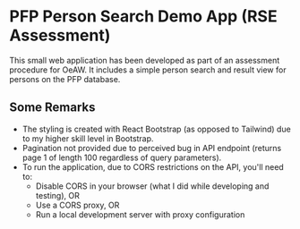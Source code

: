 # PFP Person Search Demo App (RSE Assessment)
This small web application has been developed as part of an assessment procedure for OeAW. It includes a simple person search and result view for persons on the PFP database.

## Some Remarks
- The styling is created with React Bootstrap (as opposed to Tailwind) due to my higher skill level in Bootstrap.
- Pagination not provided due to perceived bug in API endpoint (returns page 1 of length 100 regardless of query parameters).
- To run the application, due to CORS restrictions on the API, you'll need to:
  - Disable CORS in your browser (what I did while developing and testing), OR
  - Use a CORS proxy, OR
  - Run a local development server with proxy configuration

